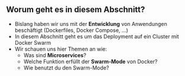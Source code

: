 ## Worum geht es in diesem Abschnitt?

* Bislang haben wir uns mit der **Entwicklung** von Anwendungen beschäftigt
  (Dockerfiles, Docker Compose, ...)
* In diesem Abschnitt geht es um das Deployment auf ein Cluster mit Docker Swarm
* Wir schauen uns hier Themen an wie:
  * Was sind **Microservices**?
  * Welche Funktion erfüllt der **Swarm-Mode** von Docker?
  * Wie benutzt du den Swarm-Mode?
